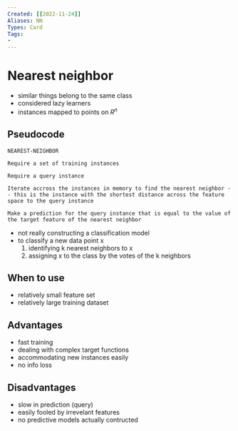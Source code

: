 ```yaml
---
Created: [[2022-11-24]]
Aliases: NN
Types: Card
Tags: 
- 
---
```

# Nearest neighbor
- similar things belong to the same class
- considered lazy learners
- instances mapped to points on $R^n$

## Pseudocode
```Pseudocode
NEAREST-NEIGHBOR

Require a set of training instances

Require a query instance

Iterate accross the instances in memory to find the nearest neighbor -- this is the instance with the shortest distance across the feature space to the query instance

Make a prediction for the query instance that is equal to the value of the target feature of the nearest neighbor
```
- not really constructing a classification model
- to classify a new data point x
	1. identifying k nearest neighbors to x
	2. assigning x to the class by the votes of the k neighbors

## When to use
- relatively small feature set
- relatively large training dataset

## Advantages
- fast training
- dealing with complex target functions
- accommodating new instances easily
- no info loss

## Disadvantages
- slow in prediction (query)
- easily fooled by irrevelant features
- no predictive models actually contructed